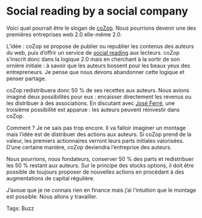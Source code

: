 # Social reading by a social company

Voici quel pourrait être le slogan de [coZop](http://cozop.com). Nous pourrions devenir une des premières entreprises web 2.0 elle-même 2.0.

L’idée : coZop se propose de publier ou republier les contenus des auteurs du web, puis d’offrir un service de [social reading](http://cozop.com/_social_reading) aux lecteurs. coZop s’inscrit donc dans la logique 2.0 mais en cherchant à la sortir de son ornière initiale : à savoir que les auteurs bossent pour les beaux yeux des entrepreneurs. Je pense que nous devons abandonner cette logique et penser partage.

coZop redistribuera donc 50 % de ses recettes aux auteurs. Nous avions imaginé deux possibilités pour eux : encaisser directement les revenus ou les distribuer à des associations. En discutant avec [José Ferré](http://carnetsdenuit.typepad.com), une troisième possibilité est apparue : les auteurs peuvent réinvestir dans coZop.

Comment ? Je ne sais pas trop encore. Il va falloir imaginer un montage mais l’idée est de distribuer des actions aux auteurs. Si coZop prend de la valeur, les premiers actionnaires verront leurs parts initiales valorisées. D’une certaine manière, coZop deviendra l’entreprise des auteurs.

Nous pourrions, nous fondateurs, conserver 50 % des parts et redistribuer les 50 % restant aux auteurs. Sur le principe des stocks options, il doit être possible de toujours proposer de nouvelles actions en procédant à des augmentations de capital régulière.

J’avoue que je ne connais rien en finance mais j’ai l’intuition que le montage est possible. Nous allons y travailler.

Tags: Buzz